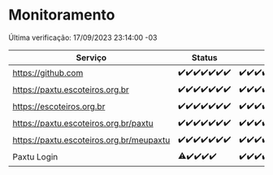 # Monitoramento

Última verificação: 17/09/2023 23:14:00 -03

|Serviço|Status|Últimas 24h|
|---|---|---|
|https://github.com|<span title="2023-09-11: OK=5">✔️</span><span title="2023-09-12: OK=25">✔️</span><span title="2023-09-13: OK=31">✔️</span><span title="2023-09-14: OK=24">✔️</span><span title="2023-09-15: OK=24">✔️</span><span title="2023-09-16: OK=24">✔️</span><span title="2023-09-17: OK=2">✔️</span>|<span title="16/09/2023 23:14:00 -03 : 200">✔️</span><span title="17/09/2023 00:05:00 -03 : 200">✔️</span><span title="17/09/2023 01:07:00 -03 : 200">✔️</span><span title="17/09/2023 02:04:00 -03 : 200">✔️</span><span title="17/09/2023 03:07:00 -03 : 200">✔️</span><span title="17/09/2023 04:03:00 -03 : 200">✔️</span><span title="17/09/2023 05:07:00 -03 : 200">✔️</span><span title="17/09/2023 06:03:00 -03 : 200">✔️</span><span title="17/09/2023 07:03:00 -03 : 200">✔️</span><span title="17/09/2023 08:02:00 -03 : 200">✔️</span><span title="17/09/2023 09:09:00 -03 : 200">✔️</span><span title="17/09/2023 10:04:00 -03 : 200">✔️</span><span title="17/09/2023 11:03:00 -03 : 200">✔️</span><span title="17/09/2023 12:03:00 -03 : 200">✔️</span><span title="17/09/2023 13:06:00 -03 : 200">✔️</span><span title="17/09/2023 14:03:00 -03 : 200">✔️</span><span title="17/09/2023 15:07:00 -03 : 200">✔️</span><span title="17/09/2023 16:02:00 -03 : 200">✔️</span><span title="17/09/2023 17:04:00 -03 : 200">✔️</span><span title="17/09/2023 18:03:00 -03 : 200">✔️</span><span title="17/09/2023 19:03:00 -03 : 200">✔️</span><span title="17/09/2023 20:03:00 -03 : 200">✔️</span><span title="17/09/2023 21:29:00 -03 : 200">✔️</span><span title="17/09/2023 22:40:00 -03 : 200">✔️</span><span title="17/09/2023 23:14:00 -03 : 200">✔️</span>|
|https://paxtu.escoteiros.org.br|<span title="2023-09-11: OK=5">✔️</span><span title="2023-09-12: OK=25">✔️</span><span title="2023-09-13: OK=31">✔️</span><span title="2023-09-14: OK=24">✔️</span><span title="2023-09-15: OK=24">✔️</span><span title="2023-09-16: OK=24">✔️</span><span title="2023-09-17: OK=2">✔️</span>|<span title="16/09/2023 23:14:00 -03 : 200">✔️</span><span title="17/09/2023 00:05:00 -03 : 200">✔️</span><span title="17/09/2023 01:07:00 -03 : 200">✔️</span><span title="17/09/2023 02:04:00 -03 : 200">✔️</span><span title="17/09/2023 03:07:00 -03 : 200">✔️</span><span title="17/09/2023 04:03:00 -03 : 200">✔️</span><span title="17/09/2023 05:07:00 -03 : 200">✔️</span><span title="17/09/2023 06:03:00 -03 : 200">✔️</span><span title="17/09/2023 07:03:00 -03 : 200">✔️</span><span title="17/09/2023 08:02:00 -03 : 200">✔️</span><span title="17/09/2023 09:09:00 -03 : 200">✔️</span><span title="17/09/2023 10:04:00 -03 : 200">✔️</span><span title="17/09/2023 11:03:00 -03 : 200">✔️</span><span title="17/09/2023 12:03:00 -03 : 200">✔️</span><span title="17/09/2023 13:06:00 -03 : 200">✔️</span><span title="17/09/2023 14:03:00 -03 : 200">✔️</span><span title="17/09/2023 15:07:00 -03 : 200">✔️</span><span title="17/09/2023 16:02:00 -03 : 200">✔️</span><span title="17/09/2023 17:04:00 -03 : 200">✔️</span><span title="17/09/2023 18:03:00 -03 : 200">✔️</span><span title="17/09/2023 19:03:00 -03 : 200">✔️</span><span title="17/09/2023 20:03:00 -03 : 200">✔️</span><span title="17/09/2023 21:29:00 -03 : 200">✔️</span><span title="17/09/2023 22:40:00 -03 : 200">✔️</span><span title="17/09/2023 23:14:00 -03 : 200">✔️</span>|
|https://escoteiros.org.br|<span title="2023-09-11: OK=5">✔️</span><span title="2023-09-12: OK=25">✔️</span><span title="2023-09-13: OK=31">✔️</span><span title="2023-09-14: OK=24">✔️</span><span title="2023-09-15: OK=24">✔️</span><span title="2023-09-16: OK=24">✔️</span><span title="2023-09-17: OK=2">✔️</span>|<span title="16/09/2023 23:14:00 -03 : 200">✔️</span><span title="17/09/2023 00:05:00 -03 : 200">✔️</span><span title="17/09/2023 01:07:00 -03 : 200">✔️</span><span title="17/09/2023 02:04:00 -03 : 200">✔️</span><span title="17/09/2023 03:07:00 -03 : 200">✔️</span><span title="17/09/2023 04:03:00 -03 : 200">✔️</span><span title="17/09/2023 05:07:00 -03 : 200">✔️</span><span title="17/09/2023 06:03:00 -03 : 200">✔️</span><span title="17/09/2023 07:03:00 -03 : 200">✔️</span><span title="17/09/2023 08:02:00 -03 : 200">✔️</span><span title="17/09/2023 09:09:00 -03 : 200">✔️</span><span title="17/09/2023 10:04:00 -03 : 200">✔️</span><span title="17/09/2023 11:03:00 -03 : 200">✔️</span><span title="17/09/2023 12:03:00 -03 : 200">✔️</span><span title="17/09/2023 13:06:00 -03 : 200">✔️</span><span title="17/09/2023 14:03:00 -03 : 200">✔️</span><span title="17/09/2023 15:07:00 -03 : 200">✔️</span><span title="17/09/2023 16:02:00 -03 : 200">✔️</span><span title="17/09/2023 17:04:00 -03 : 200">✔️</span><span title="17/09/2023 18:03:00 -03 : 200">✔️</span><span title="17/09/2023 19:03:00 -03 : 200">✔️</span><span title="17/09/2023 20:03:00 -03 : 200">✔️</span><span title="17/09/2023 21:29:00 -03 : 200">✔️</span><span title="17/09/2023 22:40:00 -03 : 200">✔️</span><span title="17/09/2023 23:14:00 -03 : 200">✔️</span>|
|https://paxtu.escoteiros.org.br/paxtu|<span title="2023-09-11: OK=1">✔️</span><span title="2023-09-12: OK=25">✔️</span><span title="2023-09-13: OK=31">✔️</span><span title="2023-09-14: OK=24">✔️</span><span title="2023-09-15: OK=24">✔️</span><span title="2023-09-16: OK=24">✔️</span><span title="2023-09-17: OK=2">✔️</span>|<span title="16/09/2023 23:14:00 -03 : 200">✔️</span><span title="17/09/2023 00:05:00 -03 : 200">✔️</span><span title="17/09/2023 01:07:00 -03 : 200">✔️</span><span title="17/09/2023 02:04:00 -03 : 200">✔️</span><span title="17/09/2023 03:07:00 -03 : 200">✔️</span><span title="17/09/2023 04:03:00 -03 : 200">✔️</span><span title="17/09/2023 05:07:00 -03 : 200">✔️</span><span title="17/09/2023 06:03:00 -03 : 200">✔️</span><span title="17/09/2023 07:03:00 -03 : 200">✔️</span><span title="17/09/2023 08:02:00 -03 : 200">✔️</span><span title="17/09/2023 09:09:00 -03 : 200">✔️</span><span title="17/09/2023 10:04:00 -03 : 200">✔️</span><span title="17/09/2023 11:03:00 -03 : 200">✔️</span><span title="17/09/2023 12:03:00 -03 : 200">✔️</span><span title="17/09/2023 13:06:00 -03 : 200">✔️</span><span title="17/09/2023 14:03:00 -03 : 200">✔️</span><span title="17/09/2023 15:07:00 -03 : 200">✔️</span><span title="17/09/2023 16:02:00 -03 : 200">✔️</span><span title="17/09/2023 17:04:00 -03 : 200">✔️</span><span title="17/09/2023 18:03:00 -03 : 200">✔️</span><span title="17/09/2023 19:03:00 -03 : 200">✔️</span><span title="17/09/2023 20:03:00 -03 : 200">✔️</span><span title="17/09/2023 21:29:00 -03 : 200">✔️</span><span title="17/09/2023 22:40:00 -03 : 200">✔️</span><span title="17/09/2023 23:14:00 -03 : 200">✔️</span>|
|https://paxtu.escoteiros.org.br/meupaxtu|<span title="2023-09-11: OK=1">✔️</span><span title="2023-09-12: OK=25">✔️</span><span title="2023-09-13: OK=31">✔️</span><span title="2023-09-14: OK=24">✔️</span><span title="2023-09-15: OK=24">✔️</span><span title="2023-09-16: OK=24">✔️</span><span title="2023-09-17: OK=2">✔️</span>|<span title="16/09/2023 23:14:00 -03 : 200">✔️</span><span title="17/09/2023 00:05:00 -03 : 200">✔️</span><span title="17/09/2023 01:07:00 -03 : 200">✔️</span><span title="17/09/2023 02:04:00 -03 : 200">✔️</span><span title="17/09/2023 03:07:00 -03 : 200">✔️</span><span title="17/09/2023 04:03:00 -03 : 200">✔️</span><span title="17/09/2023 05:07:00 -03 : 200">✔️</span><span title="17/09/2023 06:03:00 -03 : 200">✔️</span><span title="17/09/2023 07:03:00 -03 : 200">✔️</span><span title="17/09/2023 08:02:00 -03 : 200">✔️</span><span title="17/09/2023 09:09:00 -03 : 200">✔️</span><span title="17/09/2023 10:04:00 -03 : 200">✔️</span><span title="17/09/2023 11:03:00 -03 : 200">✔️</span><span title="17/09/2023 12:03:00 -03 : 200">✔️</span><span title="17/09/2023 13:06:00 -03 : 200">✔️</span><span title="17/09/2023 14:03:00 -03 : 200">✔️</span><span title="17/09/2023 15:07:00 -03 : 200">✔️</span><span title="17/09/2023 16:02:00 -03 : 200">✔️</span><span title="17/09/2023 17:04:00 -03 : 200">✔️</span><span title="17/09/2023 18:03:00 -03 : 200">✔️</span><span title="17/09/2023 19:03:00 -03 : 200">✔️</span><span title="17/09/2023 20:03:00 -03 : 200">✔️</span><span title="17/09/2023 21:29:00 -03 : 200">✔️</span><span title="17/09/2023 22:40:00 -03 : 200">✔️</span><span title="17/09/2023 23:14:00 -03 : 200">✔️</span>|
|Paxtu Login|<span title="2023-09-13: OK=24, Falhas=6">⚠️</span><span title="2023-09-14: OK=24">✔️</span><span title="2023-09-15: OK=24">✔️</span><span title="2023-09-16: OK=24">✔️</span><span title="2023-09-17: OK=2">✔️</span>|<span title="16/09/2023 23:14:00 -03 : 200">✔️</span><span title="17/09/2023 00:05:00 -03 : 200">✔️</span><span title="17/09/2023 01:07:00 -03 : 200">✔️</span><span title="17/09/2023 02:04:00 -03 : 200">✔️</span><span title="17/09/2023 03:07:00 -03 : 200">✔️</span><span title="17/09/2023 04:03:00 -03 : 200">✔️</span><span title="17/09/2023 05:07:00 -03 : 200">✔️</span><span title="17/09/2023 06:03:00 -03 : 200">✔️</span><span title="17/09/2023 07:03:00 -03 : 200">✔️</span><span title="17/09/2023 08:02:00 -03 : 200">✔️</span><span title="17/09/2023 09:09:00 -03 : 200">✔️</span><span title="17/09/2023 10:04:00 -03 : 200">✔️</span><span title="17/09/2023 11:03:00 -03 : 200">✔️</span><span title="17/09/2023 12:03:00 -03 : 200">✔️</span><span title="17/09/2023 13:06:00 -03 : 200">✔️</span><span title="17/09/2023 14:03:00 -03 : 200">✔️</span><span title="17/09/2023 15:07:00 -03 : 200">✔️</span><span title="17/09/2023 16:02:00 -03 : 200">✔️</span><span title="17/09/2023 17:04:00 -03 : 200">✔️</span><span title="17/09/2023 18:03:00 -03 : 200">✔️</span><span title="17/09/2023 19:03:00 -03 : 200">✔️</span><span title="17/09/2023 20:03:00 -03 : 200">✔️</span><span title="17/09/2023 21:29:00 -03 : 200">✔️</span><span title="17/09/2023 22:40:00 -03 : 200">✔️</span><span title="17/09/2023 23:14:00 -03 : 200">✔️</span>|
